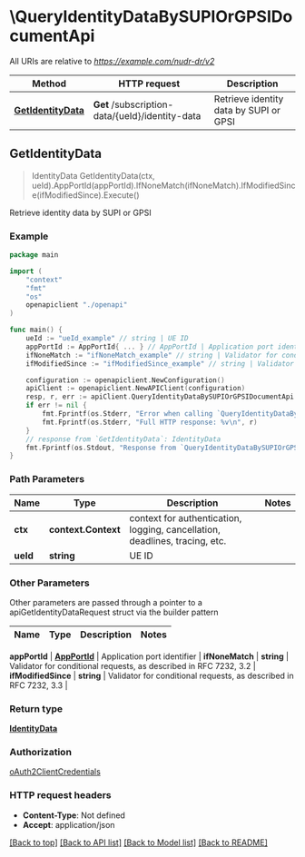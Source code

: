 # \QueryIdentityDataBySUPIOrGPSIDocumentApi

All URIs are relative to *https://example.com/nudr-dr/v2*

Method | HTTP request | Description
------------- | ------------- | -------------
[**GetIdentityData**](QueryIdentityDataBySUPIOrGPSIDocumentApi.md#GetIdentityData) | **Get** /subscription-data/{ueId}/identity-data | Retrieve identity data by SUPI or GPSI



## GetIdentityData

> IdentityData GetIdentityData(ctx, ueId).AppPortId(appPortId).IfNoneMatch(ifNoneMatch).IfModifiedSince(ifModifiedSince).Execute()

Retrieve identity data by SUPI or GPSI

### Example

```go
package main

import (
    "context"
    "fmt"
    "os"
    openapiclient "./openapi"
)

func main() {
    ueId := "ueId_example" // string | UE ID
    appPortId := AppPortId{ ... } // AppPortId | Application port identifier (optional)
    ifNoneMatch := "ifNoneMatch_example" // string | Validator for conditional requests, as described in RFC 7232, 3.2 (optional)
    ifModifiedSince := "ifModifiedSince_example" // string | Validator for conditional requests, as described in RFC 7232, 3.3 (optional)

    configuration := openapiclient.NewConfiguration()
    apiClient := openapiclient.NewAPIClient(configuration)
    resp, r, err := apiClient.QueryIdentityDataBySUPIOrGPSIDocumentApi.GetIdentityData(context.Background(), ueId).AppPortId(appPortId).IfNoneMatch(ifNoneMatch).IfModifiedSince(ifModifiedSince).Execute()
    if err != nil {
        fmt.Fprintf(os.Stderr, "Error when calling `QueryIdentityDataBySUPIOrGPSIDocumentApi.GetIdentityData``: %v\n", err)
        fmt.Fprintf(os.Stderr, "Full HTTP response: %v\n", r)
    }
    // response from `GetIdentityData`: IdentityData
    fmt.Fprintf(os.Stdout, "Response from `QueryIdentityDataBySUPIOrGPSIDocumentApi.GetIdentityData`: %v\n", resp)
}
```

### Path Parameters


Name | Type | Description  | Notes
------------- | ------------- | ------------- | -------------
**ctx** | **context.Context** | context for authentication, logging, cancellation, deadlines, tracing, etc.
**ueId** | **string** | UE ID | 

### Other Parameters

Other parameters are passed through a pointer to a apiGetIdentityDataRequest struct via the builder pattern


Name | Type | Description  | Notes
------------- | ------------- | ------------- | -------------

 **appPortId** | [**AppPortId**](AppPortId.md) | Application port identifier | 
 **ifNoneMatch** | **string** | Validator for conditional requests, as described in RFC 7232, 3.2 | 
 **ifModifiedSince** | **string** | Validator for conditional requests, as described in RFC 7232, 3.3 | 

### Return type

[**IdentityData**](IdentityData.md)

### Authorization

[oAuth2ClientCredentials](../README.md#oAuth2ClientCredentials)

### HTTP request headers

- **Content-Type**: Not defined
- **Accept**: application/json

[[Back to top]](#) [[Back to API list]](../README.md#documentation-for-api-endpoints)
[[Back to Model list]](../README.md#documentation-for-models)
[[Back to README]](../README.md)

